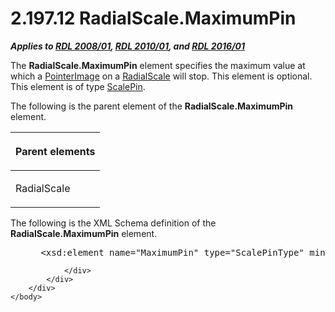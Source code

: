 <html dir="LTR" xmlns:mshelp="http://msdn.microsoft.com/mshelp" xmlns:ddue="http://ddue.schemas.microsoft.com/authoring/2003/5" xmlns:xlink="http://www.w3.org/1999/xlink" xmlns:tool="http://www.microsoft.com/tooltip">
    <head>
        <meta http-equiv="Content-Type" content="text/html; CHARSET=utf-8"></meta>
        <meta name="save" content="history"></meta>
        <title>2.197.12 RadialScale.MaximumPin</title>
        <xml>
            <mshelp:toctitle title="2.197.12 RadialScale.MaximumPin"></mshelp:toctitle>
            <mshelp:rltitle title="[MS-RDL]: RadialScale.MaximumPin"></mshelp:rltitle>
            <mshelp:keyword index="A" term="3edc62f0-f1f6-4ee3-8b68-566ecd9c25e8"></mshelp:keyword>
            <mshelp:attr name="DCSext.ContentType" value="open specification"></mshelp:attr>
            <mshelp:attr name="AssetID" value="3edc62f0-f1f6-4ee3-8b68-566ecd9c25e8"></mshelp:attr>
            <mshelp:attr name="TopicType" value="kbRef"></mshelp:attr>
            <mshelp:attr name="DCSext.Title" value="[MS-RDL]: RadialScale.MaximumPin" />
        </xml>
    </head>
    <body>
        <div id="header">
            <h1 class="heading">2.197.12 RadialScale.MaximumPin</h1>
        </div>
        <div id="mainSection">
            <div id="mainBody">
                <div id="allHistory" class="saveHistory"></div>
                <div id="sectionSection0" class="section" name="collapseableSection">
                    

<p><b><i>Applies to </i></b><a href="1e855f94-4617-47e4-b89e-0856c6cb420f.htm"><b><i>RDL 2008/01</i></b></a><b><i>,
</i></b><a href="3428e690-a348-4ec7-8a6a-8efb42d2cdee.htm"><b><i>RDL 2010/01</i></b></a><b><i>,
and </i></b><a href="52ce3983-2bfc-4e72-9359-42aaf5fe4509.htm"><b><i>RDL 2016/01</i></b></a></p>

<p>The <b>RadialScale.MaximumPin</b> element specifies the
maximum value at which a <a href="ecf5073e-d4ae-4742-a92f-6790140b0fe6.htm">PointerImage</a>
on a <a href="86468d9f-c561-4b50-a689-5dfccfde8495.htm">RadialScale</a> will
stop. This element is optional. This element is of type <a href="b04b7ea8-b15d-4c22-a1e2-c8ac4f7f01b0.htm">ScalePin</a>.</p>

<p>The following is the parent element of the <b>RadialScale.MaximumPin</b>
element.</p>

<table>
 <thead>
  <tr>
   <th>
   <p>Parent elements</p>
   </th>
  </tr>
 </thead>
 <tr>
  <td>
  <p>RadialScale </p>
  </td>
 </tr>
</table>

<p>The following is the XML Schema definition of the <b>RadialScale.MaximumPin</b>
element.           </p>

<dl>
<dd>
<div><pre> &lt;xsd:element name=&quot;MaximumPin&quot; type=&quot;ScalePinType&quot; minOccurs=&quot;0&quot; /&gt;
</pre></div>
</dd></dl>


                </div>
            </div>
        </div>
    </body>
</html>